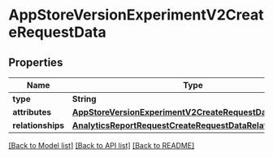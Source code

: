 # AppStoreVersionExperimentV2CreateRequestData

## Properties
Name | Type | Description | Notes
------------ | ------------- | ------------- | -------------
**type** | **String** |  | 
**attributes** | [**AppStoreVersionExperimentV2CreateRequestDataAttributes**](AppStoreVersionExperimentV2CreateRequestDataAttributes.md) |  | 
**relationships** | [**AnalyticsReportRequestCreateRequestDataRelationships**](AnalyticsReportRequestCreateRequestDataRelationships.md) |  | 

[[Back to Model list]](../README.md#documentation-for-models) [[Back to API list]](../README.md#documentation-for-api-endpoints) [[Back to README]](../README.md)


